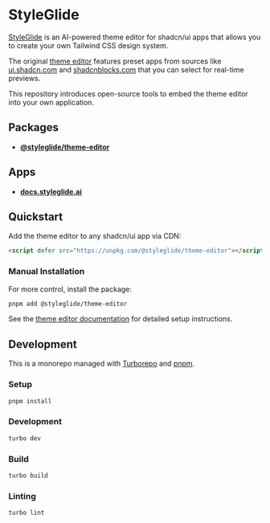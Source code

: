 # StyleGlide

[StyleGlide](https://styleglide.ai/) is an AI-powered theme editor for shadcn/ui apps that allows you to create your own Tailwind CSS design system.

The original [theme editor](https://styleglide.ai/themes) features preset apps from sources like [ui.shadcn.com](https://ui.shadcn.com/) and [shadcnblocks.com](https://www.shadcnblocks.com/template/mainline?via=styleglide) that you can select for real-time previews.

This repository introduces open-source tools to embed the theme editor into your own application.

## Packages

- **[@styleglide/theme-editor](./packages/theme-editor)**

## Apps

- **[docs.styleglide.ai](./apps/docs)**

## Quickstart

Add the theme editor to any shadcn/ui app via CDN:

```html
<script defer src="https://unpkg.com/@styleglide/theme-editor"></script>
```

### Manual Installation

For more control, install the package:

```bash
pnpm add @styleglide/theme-editor
```

See the [theme editor documentation](https://docs.styleglide.ai/theme-editor-package) for detailed setup instructions.

## Development

This is a monorepo managed with [Turborepo](https://turbo.build/) and [pnpm](https://pnpm.io/).

### Setup

```bash
pnpm install
```

### Development

```bash
turbo dev
```

### Build

```bash
turbo build
```

### Linting

```bash
turbo lint
```
